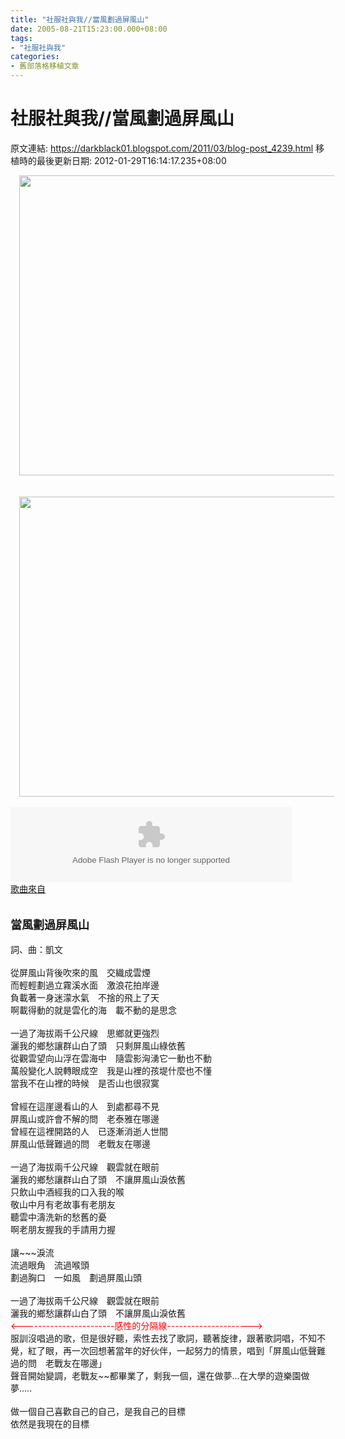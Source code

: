 ```yaml
---
title: "社服社與我//當風劃過屏風山"
date: 2005-08-21T15:23:00.000+08:00
tags: 
- "社服社與我"
categories:
- 舊部落格移植文章
---
```


# 社服社與我//當風劃過屏風山

原文連結: https://darkblack01.blogspot.com/2011/03/blog-post_4239.html
移植時的最後更新日期: 2012-01-29T16:14:17.235+08:00

<div class="separator" style="clear: both; text-align: center;"><a href="http://2.bp.blogspot.com/--j4YNimWXaY/TmuE0nQl9_I/AAAAAAAAAnU/-lTfYiPvxEo/s1600/1124636288-%25E6%2583%259C%25E6%2597%25A5%25E8%2580%2581%25E6%2588%25B0%25E5%258F%258B.jpg" imageanchor="1" style="margin-left: 1em; margin-right: 1em;"><img border="0" height="480" src="http://2.bp.blogspot.com/--j4YNimWXaY/TmuE0nQl9_I/AAAAAAAAAnU/-lTfYiPvxEo/s640/1124636288-%25E6%2583%259C%25E6%2597%25A5%25E8%2580%2581%25E6%2588%25B0%25E5%258F%258B.jpg" width="640" /></a></div><div class="separator" style="clear: both; text-align: center;"></div><a name='more'></a><br /><br /><div class="separator" style="clear: both; text-align: center;"><a href="http://2.bp.blogspot.com/-QIdzDWrbLas/TmuE6DW_ysI/AAAAAAAAAnY/xcYacI9yoig/s1600/1124636289-%25E8%2583%258C%25E9%259D%25A2.jpg" imageanchor="1" style="margin-left: 1em; margin-right: 1em;"><img border="0" height="480" src="http://2.bp.blogspot.com/-QIdzDWrbLas/TmuE6DW_ysI/AAAAAAAAAnY/xcYacI9yoig/s640/1124636289-%25E8%2583%258C%25E9%259D%25A2.jpg" width="640" /></a></div><br /><object height="120" width="450"><param name="movie" value="http://mymedia.yam.com/*/2306756"> </param><param name="quality" value="high"> </param><param name="wmode" value="transparent"> </param><embed src="http://mymedia.yam.com/*/2306756" quality="high" type="application/x-shockwave-flash" wmode="transparent" width="450" height="120"></embed></object><br /><a href="http://mymedia.yam.com/m/2306756">歌曲來自</a><br /><br /><br /><span class="Apple-style-span" style="font-size: large;"><b>當風劃過屏風山</b></span><br /><br />詞、曲：凱文<br /><br />從屏風山背後吹來的風　交織成雲煙<br />而輕輕劃過立霧溪水面　激浪花拍岸邊<br />負載著一身迷濛水氣　不捨的飛上了天<br />啊載得動的就是雲化的海　載不動的是思念<br /><br />一過了海拔兩千公尺線　思鄉就更強烈<br />灑我的鄉愁讓群山白了頭　只剩屏風山綠依舊<br />從觀雲望向山浮在雲海中　隨雲影洶湧它一動也不動<br />萬般變化人說轉眼成空　我是山裡的孩堤什麼也不懂<br />當我不在山裡的時候　是否山也很寂寞<br /><br />曾經在這崖邊看山的人　到處都尋不見<br />屏風山或許會不解的問　老泰雅在哪邊<br />曾經在這裡開路的人　已逐漸消逝人世間<br />屏風山低聲難過的問　老戰友在哪邊<br /><br />一過了海拔兩千公尺線　觀雲就在眼前<br />灑我的鄉愁讓群山白了頭　不讓屏風山淚依舊<br />只飲山中酒經我的口入我的喉<br />敬山中月有老故事有老朋友<br />聽雲中濤洗新的愁舊的憂<br />啊老朋友握我的手請用力握<br /><br />讓~~~淚流<br />流過眼角　流過喉頭<br />劃過胸口　一如風　劃過屏風山頭<br /><br />一過了海拔兩千公尺線　觀雲就在眼前<br />灑我的鄉愁讓群山白了頭　不讓屏風山淚依舊<br /><span class="Apple-style-span" style="color: red;">&lt;-----------------------感性的分隔線---------------------&gt;</span><br />服訓沒唱過的歌，但是很好聽，索性去找了歌詞，聽著旋律，跟著歌詞唱，不知不覺，紅了眼，再一次回想著當年的好伙伴，一起努力的情景，唱到「屏風山低聲難過的問　老戰友在哪邊」<br />聲音開始變調，老戰友~~都畢業了，剩我一個，還在做夢...在大學的遊樂園做夢.....<br /><br />做一個自己喜歡自己的自己，是我自己的目標<br />依然是我現在的目標
